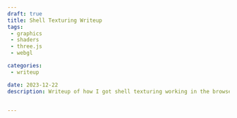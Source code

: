 ```yaml
---
draft: true
title: Shell Texturing Writeup
tags:
 - graphics
 - shaders
 - three.js
 - webgl

categories:
 - writeup

date: 2023-12-22
description: Writeup of how I got shell texturing working in the browser and what small experiments I tried. Demo [here.](/projects/shell-texturing/)


---
```

